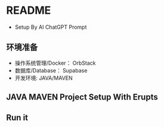 # README

- Setup By AI ChatGPT Prompt

## 环境准备

- 操作系统管理/Docker： OrbStack
- 数据库/Database： Supabase
- 开发环境: JAVA/MAVEN

## JAVA MAVEN Project Setup With Erupts

## Run it